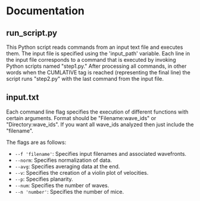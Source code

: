 # Documentation

## run_script.py

This Python script reads commands from an input text file and executes them. The input file is specified using the 'input_path' variable. Each line in the input file corresponds to a command that is executed by invoking Python scripts named "step1.py." After processing all commands, in other words when the CUMLATIVE tag is reached (representing the final line) the script runs "step2.py" with the last command from the input file.

## input.txt 
Each command line flag specifies the execution of different functions with certain arguments. Format should be "Filename:wave_ids" or "Directory:wave_ids". If you want all wave_ids analyzed then just include the "filename".

The flags are as follows:

* `--f 'filename'`: Specifies input filenames and associated wavefronts.
* `--norm`: Specifies normalization of data.
* `--avg`: Specifies averaging data at the end.
* `--v`: Specifies the creation of a violin plot of velocities.
* `--p`: Specifies planarity.
* `--num`: Specifies the number of waves.
* `--n 'number'`: Specifies the number of mice.
